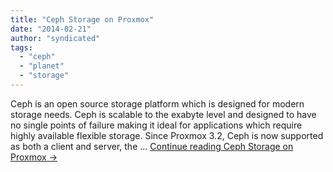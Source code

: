 ```yaml
---
title: "Ceph Storage on Proxmox"
date: "2014-02-21"
author: "syndicated"
tags: 
  - "ceph"
  - "planet"
  - "storage"
---
```


Ceph is an open source storage platform which is designed for modern storage needs. Ceph is scalable to the exabyte level and designed to have no single points of failure making it ideal for applications which require highly available flexible storage. Since Proxmox 3.2, Ceph is now supported as both a client and server, the … [Continue reading Ceph Storage on Proxmox →](http://www.jamescoyle.net/how-to/1213-ceph-storage-on-proxmox)
